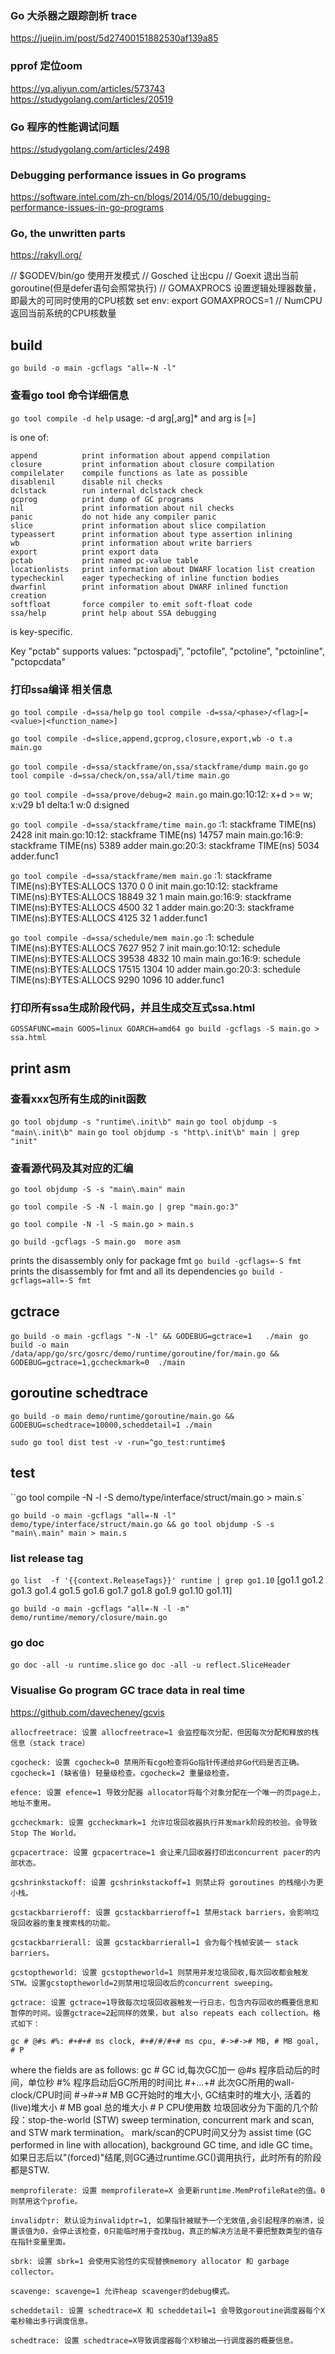 ### Go 大杀器之跟踪剖析 trace
https://juejin.im/post/5d27400151882530af139a85

### pprof 定位oom
https://yq.aliyun.com/articles/573743
https://studygolang.com/articles/20519

### Go 程序的性能调试问题
https://studygolang.com/articles/2498 
### Debugging performance issues in Go programs
https://software.intel.com/zh-cn/blogs/2014/05/10/debugging-performance-issues-in-go-programs

### Go, the unwritten parts
https://rakyll.org/

// $GODEV/bin/go 使用开发模式
// Gosched 让出cpu
// Goexit 退出当前goroutine(但是defer语句会照常执行)
// GOMAXPROCS  设置逻辑处理器数量，即最大的可同时使用的CPU核数 set env: export GOMAXPROCS=1
// NumCPU 返回当前系统的CPU核数量

##  build
`go build -o main -gcflags "all=-N -l"`

### 查看go tool 命令详细信息
`go tool compile -d help`
usage: -d arg[,arg]* and arg is <key>[=<value>]

<key> is one of:

	append       	print information about append compilation
	closure      	print information about closure compilation
	compilelater 	compile functions as late as possible
	disablenil   	disable nil checks
	dclstack     	run internal dclstack check
	gcprog       	print dump of GC programs
	nil          	print information about nil checks
	panic        	do not hide any compiler panic
	slice        	print information about slice compilation
	typeassert   	print information about type assertion inlining
	wb           	print information about write barriers
	export       	print export data
	pctab        	print named pc-value table
	locationlists	print information about DWARF location list creation
	typecheckinl 	eager typechecking of inline function bodies
	dwarfinl     	print information about DWARF inlined function creation
	softfloat    	force compiler to emit soft-float code
	ssa/help     	print help about SSA debugging

<value> is key-specific.

Key "pctab" supports values:
	"pctospadj", "pctofile", "pctoline", "pctoinline", "pctopcdata"

### 打印ssa编译 相关信息
  `go tool compile -d=ssa/help`
  `go tool compile -d=ssa/<phase>/<flag>[=<value>|<function_name>]`

  `go tool compile -d=slice,append,gcprog,closure,export,wb -o t.a main.go`

  `go tool compile -d=ssa/stackframe/on,ssa/stackframe/dump main.go`
  `go tool compile -d=ssa/check/on,ssa/all/time main.go`

  `go tool compile -d=ssa/prove/debug=2 main.go`
  main.go:10:12: x+d >= w; x:v29 b1 delta:1 w:0 d:signed

  `go tool compile -d=ssa/stackframe/time main.go`
  <autogenerated>:1:      stackframe      TIME(ns)        2428    init
  main.go:10:12:  stackframe      TIME(ns)        14757   main
  main.go:16:9:   stackframe      TIME(ns)        5389    adder
  main.go:20:3:   stackframe      TIME(ns)        5034    adder.func1

  `go tool compile -d=ssa/stackframe/mem main.go` 
  <autogenerated>:1:      stackframe      TIME(ns):BYTES:ALLOCS   1370    0       0       init
  main.go:10:12:  stackframe      TIME(ns):BYTES:ALLOCS   18849   32      1       main
  main.go:16:9:   stackframe      TIME(ns):BYTES:ALLOCS   4500    32      1       adder
  main.go:20:3:   stackframe      TIME(ns):BYTES:ALLOCS   4125    32      1       adder.func1

  `go tool compile -d=ssa/schedule/mem main.go` 
  <autogenerated>:1:      schedule        TIME(ns):BYTES:ALLOCS   7627    952     7       init
  main.go:10:12:  schedule        TIME(ns):BYTES:ALLOCS   39538   4832    10      main
  main.go:16:9:   schedule        TIME(ns):BYTES:ALLOCS   17515   1304    10      adder
  main.go:20:3:   schedule        TIME(ns):BYTES:ALLOCS   9290    1096    10      adder.func1

### 打印所有ssa生成阶段代码，并且生成交互式ssa.html
  `GOSSAFUNC=main GOOS=linux GOARCH=amd64 go build -gcflags -S main.go > ssa.html` 

## print asm

### 查看xxx包所有生成的init函数
`go tool objdump -s "runtime\.init\b" main`
`go tool objdump -s "main\.init\b" main`
`go tool objdump -s "http\.init\b" main | grep "init"`

### 查看源代码及其对应的汇编
`go tool objdump -S -s "main\.main" main`

`go tool compile -S -N -l main.go | grep "main.go:3"`

`go tool compile -N -l -S main.go > main.s`

`go build -gcflags -S main.go  more asm`

prints the disassembly only for package fmt
`go build -gcflags=-S fmt`
prints the disassembly for fmt and all its dependencies
`go build -gcflags=all=-S fmt`

## gctrace
`go build -o main -gcflags "-N -l" && GODEBUG=gctrace=1   ./main `
`go build -o main /data/app/go/src/gosrc/demo/runtime/goroutine/for/main.go && GODEBUG=gctrace=1,gccheckmark=0  ./main`

##  goroutine schedtrace
`go build -o main demo/runtime/goroutine/main.go && GODEBUG=schedtrace=10000,scheddetail=1 ./main`


`sudo go tool dist test -v -run=^go_test:runtime$`

## test
``go tool compile -N -l -S demo/type/interface/struct/main.go > main.s`

`go build -o main -gcflags "all=-N -l" demo/type/interface/struct/main.go && go tool objdump -S -s "main\.main" main > main.s`

### list release tag
`go list  -f '{{context.ReleaseTags}}' runtime | grep go1.10`
 [go1.1 go1.2 go1.3 go1.4 go1.5 go1.6 go1.7 go1.8 go1.9 go1.10 go1.11]

`go build -o main -gcflags "all=-N -l -m" demo/runtime/memory/closure/main.go`

### go doc 
`go doc -all -u runtime.slice`
`go doc -all -u reflect.SliceHeader`

### Visualise Go program GC trace data in real time 
https://github.com/davecheney/gcvis

`allocfreetrace: 设置 allocfreetrace=1 会监控每次分配，但因每次分配和释放的栈信息（stack trace）`

`cgocheck: 设置 cgocheck=0 禁用所有cgo检查将Go指针传递给非Go代码是否正确。cgocheck=1 (缺省值) 轻量级检查。cgocheck=2 重量级检查。`

`efence: 设置 efence=1 导致分配器 allocator将每个对象分配在一个唯一的页page上，地址不重用。`

`gccheckmark: 设置 gccheckmark=1 允许垃圾回收器执行并发mark阶段的校验。会导致Stop The World。`

`gcpacertrace: 设置 gcpacertrace=1 会让来几回收器打印出concurrent pacer的内部状态。`

`gcshrinkstackoff: 设置 gcshrinkstackoff=1 则禁止将 goroutines 的栈缩小为更小栈。`

`gcstackbarrieroff: 设置 gcstackbarrieroff=1 禁用stack barriers，会影响垃圾回收器的重复搜索栈的功能。`

`gcstackbarrierall: 设置 gcstackbarrierall=1 会为每个栈帧安装一 stack barriers。`

`gcstoptheworld: 设置 gcstoptheworld=1 则禁用并发垃圾回收,每次回收都会触发STW。设置gcstoptheworld=2则禁用垃圾回收后的concurrent sweeping。`

`gctrace: 设置 gctrace=1导致每次垃圾回收器触发一行日志，包含内存回收的概要信息和暂停的时间。设置gctrace=2起同样的效果，but also repeats each collection。格式如下：`

    gc # @#s #%: #+#+# ms clock, #+#/#/#+# ms cpu, #->#-># MB, # MB goal, # P
where the fields are as follows:
    gc #        GC id,每次GC加一
    @#s         程序启动后的时间，单位秒
    #%          程序启动后GC所用的时间比
    #+...+#     此次GC所用的wall-clock/CPU时间
    #->#-># MB  GC开始时的堆大小, GC结束时的堆大小, 活着的(live)堆大小
    # MB goal   总的堆大小
    # P         CPU使用数
垃圾回收分为下面的几个阶段：stop-the-world (STW) sweep termination, concurrent
mark and scan, and STW mark termination。 mark/scan的CPU时间又分为 assist time (GC performed in
line with allocation), background GC time, and idle GC time。
如果日志后以"(forced)"结尾,则GC通过runtime.GC()调用执行，此时所有的阶段都是STW.

`memprofilerate: 设置 memprofilerate=X 会更新runtime.MemProfileRate的值。0则禁用这个profie。`

`invalidptr: 默认设为invalidptr=1, 如果指针被赋予一个无效值,会引起程序的崩溃，设置该值为0，会停止该检查，0只能临时用于查找bug，真正的解决方法是不要把整数类型的值存在指针变量里面。`

`sbrk: 设置 sbrk=1 会使用实验性的实现替换memory allocator 和 garbage collector。`

`scavenge: scavenge=1 允许heap scavenger的debug模式。`

`scheddetail: 设置 schedtrace=X 和 scheddetail=1 会导致goroutine调度器每个X毫秒输出多行调度信息。`

`schedtrace: 设置 schedtrace=X导致调度器每个X秒输出一行调度器的概要信息。`

```
